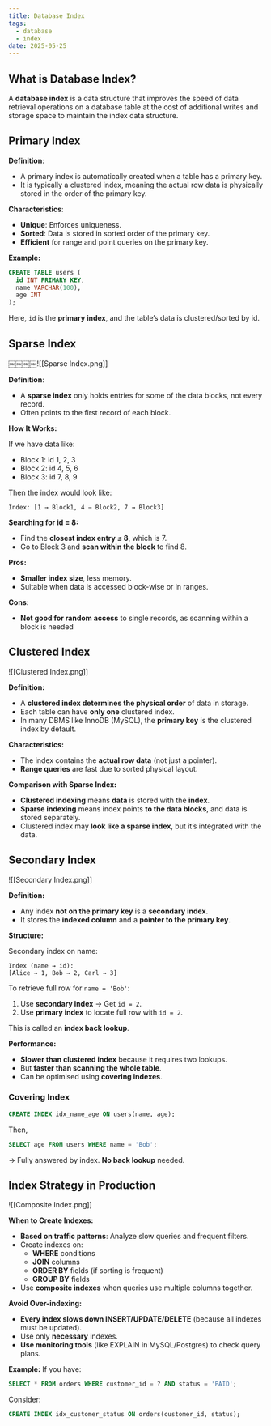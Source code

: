 ```yaml
---
title: Database Index
tags:
  - database
  - index
date: 2025-05-25
---
```

## What is Database Index?

A **database index** is a data structure that improves the speed of data retrieval operations on a database table at the cost of additional writes and storage space to maintain the index data structure.

## Primary Index

**Definition**:
- A primary index is automatically created when a table has a primary key.
- It is typically a clustered index, meaning the actual row data is physically stored in the order of the primary key.

**Characteristics**: 
- **Unique**: Enforces uniqueness.
- **Sorted**: Data is stored in sorted order of the primary key.
- **Efficient** for range and point queries on the primary key.

**Example:**
```sql
CREATE TABLE users (
  id INT PRIMARY KEY,
  name VARCHAR(100),
  age INT
);
```
Here, `id` is the **primary index**, and the table’s data is clustered/sorted by id.

## Sparse Index

￼￼￼￼![[Sparse Index.png]]

**Definition**:
- A **sparse index** only holds entries for some of the data blocks, not every record.
- Often points to the first record of each block.

**How It Works:**

If we have data like:
- Block 1: id 1, 2, 3
- Block 2: id 4, 5, 6
- Block 3: id 7, 8, 9

Then the index would look like:
```
Index: [1 → Block1, 4 → Block2, 7 → Block3]
```

**Searching for id = 8:**
- Find the **closest index entry $≤$ 8**, which is 7.
- Go to Block 3 and **scan within the block** to find 8.

**Pros:**
- **Smaller index size**, less memory.
- Suitable when data is accessed block-wise or in ranges.

**Cons:**
- **Not good for random access** to single records, as scanning within a block is needed

## Clustered Index

![[Clustered Index.png]]

**Definition:**
- A **clustered index determines the physical order** of data in storage.
- Each table can have **only one** clustered index.
- In many DBMS like InnoDB (MySQL), the **primary key** is the clustered index by default.

**Characteristics:**
- The index contains the **actual row data** (not just a pointer).
- **Range queries** are fast due to sorted physical layout.

**Comparison with Sparse Index:**
- **Clustered indexing** means **data** is stored with the **index**.
- **Sparse indexing** means index points **to the data blocks**, and data is stored separately.
- Clustered index may **look like a sparse index**, but it’s integrated with the data.

## Secondary Index

![[Secondary Index.png]]

**Definition:**
- Any index **not on the primary key** is a **secondary index**.
- It stores the **indexed column** and a **pointer to the primary key**.

**Structure:**

Secondary index on name:

```
Index (name → id):
[Alice → 1, Bob → 2, Carl → 3]
```

To retrieve full row for `name = 'Bob'`:
1.	Use **secondary index** → Get `id = 2`.
2.	Use **primary index** to locate full row with `id = 2`.

This is called an **index back lookup**.

**Performance:**
- **Slower than clustered index** because it requires two lookups.
- But **faster than scanning the whole table**.
- Can be optimised using **covering indexes**.

### Covering Index
```sql
CREATE INDEX idx_name_age ON users(name, age);
```
Then,
```sql
SELECT age FROM users WHERE name = 'Bob';
```
→ Fully answered by index. **No back lookup** needed.

## Index Strategy in Production

![[Composite Index.png]]

**When to Create Indexes:**
- **Based on traffic patterns**: Analyze slow queries and frequent filters.
- Create indexes on:
	- **WHERE** conditions
	- **JOIN** columns
	- **ORDER BY** fields (if sorting is frequent)
	- **GROUP BY** fields
- Use **composite indexes** when queries use multiple columns together.

**Avoid Over-indexing:**
- **Every index slows down INSERT/UPDATE/DELETE** (because all indexes must be updated).
- Use only **necessary** indexes.
- **Use monitoring tools** (like EXPLAIN in MySQL/Postgres) to check query plans.

**Example:**
If you have:
```sql
SELECT * FROM orders WHERE customer_id = ? AND status = 'PAID';
```

Consider:
```sql
CREATE INDEX idx_customer_status ON orders(customer_id, status);
```